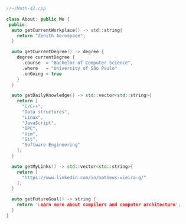 ```C++
//~/Math-42.cpp

class About: public Me {
 public:
  auto getCurrentWorkplace() -> std::string{
    return "Zenith Aerospace";
  }

  auto getCurrentDegree() -> degree {
    degree currentDegree {
      .course  = "Bachelor of Computer Science",
      .where   = "University of São Paulo"
      .onGoing = true
    }
  }

  auto getDailyKnowledge() -> std::vector<std::string>{
    return [
      "C/C++",
      "Data structures",
      "Linux",
      "JavaScript",
      "IPC",
      "Vim",
      "Git",
      "Software Engineering"
    ];
  }

  auto getMyLinks() -> std::vector<std::string>{
    return [
      "https://www.linkedin.com/in/matheus-vieira-g/"
    ];
  }

  auto getFutureGoal() -> string {
    return 'Learn more about compilers and computer architecture';
  }
}
```
<!--
**Math-42/Math-42** is a ✨ _special_ ✨ repository because its `README.md` (this file) appears on your GitHub profile.

Here are some ideas to get you started:

- 🔭 I’m currently working on ...
- 🌱 I’m currently learning ...
- 👯 I’m looking to collaborate on ...
- 🤔 I’m looking for help with ...
- 💬 Ask me about ...
- 📫 How to reach me: ...
- 😄 Pronouns: ...
- ⚡ Fun fact: ...
-->
